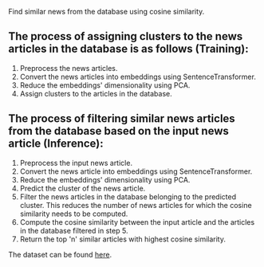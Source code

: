 Find similar news from the database using cosine similarity.
## The process of assigning clusters to the news articles in the database is as follows (Training): 
1. Preprocess the news articles.
2. Convert the news articles into embeddings using SentenceTransformer.
3. Reduce the embeddings' dimensionality using PCA.
4. Assign clusters to the articles in the database.

## The process of filtering similar news articles from the database based on the input news article (Inference):
1. Preprocess the input news article.
2. Convert the news article into embeddings using SentenceTransformer.
3. Reduce the embeddings' dimensionality using PCA.
4. Predict the cluster of the news article.
5. Filter the news articles in the database belonging to the predicted cluster. This reduces the number of news articles for which the cosine similarity needs to be computed.
6. Compute the cosine similarity between the input article and the articles in the database filtered in step 5.
7. Return the top 'n' similar articles with highest cosine similarity.

The dataset can be found <a href="https://www.kaggle.com/datasets/rmisra/news-category-dataset">here</a>.
